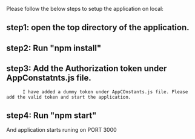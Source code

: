 Please follow the below steps to setup the application on local:
## step1: open the top directory of the application.
## step2: Run "npm install"
## step3: Add the Authorization token under AppConstatnts.js file.
          I have added a dummy token under AppCOnstants.js file. Please add the valid token and start the application.
## step4: Run "npm start"

And application starts runing on PORT 3000
